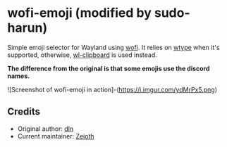 # wofi-emoji (modified by sudo-harun)

Simple emoji selector for Wayland using [wofi](https://cloudninja.pw/docs/wofi.html).
It relies on [wtype](https://github.com/atx/wtype) when it's supported, otherwise,
[wl-clipboard](https://github.com/bugaevc/wl-clipboard) is used instead.

**The difference from the original is that some emojis use the discord names.**

![Screenshot of wofi-emoji in action]-(https://i.imgur.com/ydMrPx5.png)

## Credits

* Original author: [dln](https://github.com/dln)
* Current maintainer: [Zeioth](https://github.com/Zeioth)
